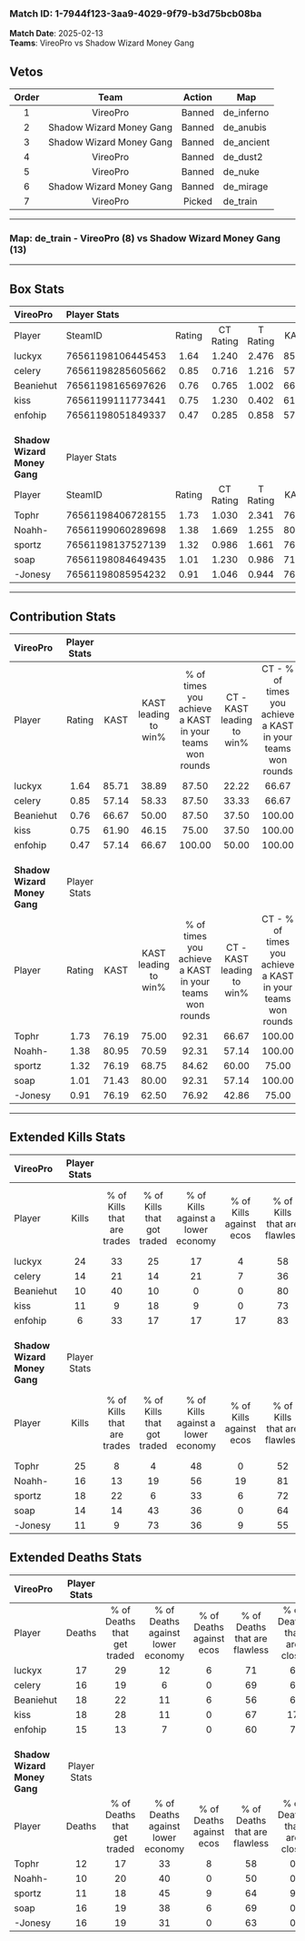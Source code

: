 ### Match ID: 1-7944f123-3aa9-4029-9f79-b3d75bcb08ba  
**Match Date**: 2025-02-13  
**Teams**: VireoPro vs Shadow Wizard Money Gang  

## Vetos  

| Order | Team | Action | Map |
| :---: | :--: | :----: | --- |
| 1 | VireoPro | Banned | de_inferno |
| 2 | Shadow Wizard Money Gang | Banned | de_anubis |
| 3 | Shadow Wizard Money Gang | Banned | de_ancient |
| 4 | VireoPro | Banned | de_dust2 |
| 5 | VireoPro | Banned | de_nuke |
| 6 | Shadow Wizard Money Gang | Banned | de_mirage |
| 7 | VireoPro | Picked | de_train |

---  

### **Map**: de_train - VireoPro (8) vs Shadow Wizard Money Gang (13)  
---  

## Box Stats  

| **VireoPro**                 | Player Stats      |        |           |          |       |       |       |         |        |      |     |
| :- | :- | :-: | :-: | :-: | :-: | :-: | :-: | :-: | :-: | :-: | :-: |
| Player                       | SteamID           | Rating | CT Rating | T Rating | KAST  |  ADR  | Kills | Assists | Deaths | K/D  | HS% |
| luckyx                       | 76561198106445453 |  1.64  |   1.240   |  2.476   | 85.71 | 120.2 |  24   |    3    |   17   | 1.41 | 45  |
| celery                       | 76561198285605662 |  0.85  |   0.716   |  1.216   | 57.14 | 64.1  |  14   |    0    |   16   | 0.88 | 50  |
| Beaniehut                    | 76561198165697626 |  0.76  |   0.765   |  1.002   | 66.67 | 71.5  |  10   |    7    |   18   | 0.56 | 50  |
| kiss                         | 76561199111773441 |  0.75  |   1.230   |  0.402   | 61.90 | 66.8  |  11   |    5    |   18   | 0.61 | 54  |
| enfohip                      | 76561198051849337 |  0.47  |   0.285   |  0.858   | 57.14 | 34.5  |   6   |    4    |   15   | 0.40 | 66  |
|                              |                   |        |           |          |       |       |       |         |        |      |     |
|                              |                   |        |           |          |       |       |       |         |        |      |     |
|                              |                   |        |           |          |       |       |       |         |        |      |     |
| **Shadow Wizard Money Gang** | Player Stats      |        |           |          |       |       |       |         |        |      |     |
| Player                       | SteamID           | Rating | CT Rating | T Rating | KAST  |  ADR  | Kills | Assists | Deaths | K/D  | HS% |
| Tophr                        | 76561198406728155 |  1.73  |   1.030   |  2.341   | 76.19 | 117.4 |  25   |    2    |   12   | 2.08 | 64  |
| Noahh-                       | 76561199060289698 |  1.38  |   1.669   |  1.255   | 80.95 | 92.1  |  16   |    6    |   10   | 1.60 | 62  |
| sportz                       | 76561198137527139 |  1.32  |   0.986   |  1.661   | 76.19 | 72.7  |  18   |    2    |   11   | 1.64 | 38  |
| soap                         | 76561198084649435 |  1.01  |   1.230   |  0.986   | 71.43 | 74.0  |  14   |    4    |   16   | 0.88 | 57  |
| -Jonesy                      | 76561198085954232 |  0.91  |   1.046   |  0.944   | 76.19 | 67.3  |  11   |    6    |   16   | 0.69 | 54  |
---  

## Contribution Stats  

| **VireoPro**                 | Player Stats |       |                      |                                                        |                           |                                                             |                          |                                                            |
| :- | :-: | :-: | :-: | :-: | :-: | :-: | :-: | :-: |
| Player                       |    Rating    | KAST  | KAST leading to win% | % of times you achieve a KAST in your teams won rounds | CT - KAST leading to win% | CT - % of times you achieve a KAST in your teams won rounds | T - KAST leading to win% | T - % of times you achieve a KAST in your teams won rounds |
| luckyx                       |     1.64     | 85.71 |        38.89         |                         87.50                          |           22.22           |                            66.67                            |          55.56           |                           100.00                           |
| celery                       |     0.85     | 57.14 |        58.33         |                         87.50                          |           33.33           |                            66.67                            |          83.33           |                           100.00                           |
| Beaniehut                    |     0.76     | 66.67 |        50.00         |                         87.50                          |           37.50           |                           100.00                            |          66.67           |                           80.00                            |
| kiss                         |     0.75     | 61.90 |        46.15         |                         75.00                          |           37.50           |                           100.00                            |          60.00           |                           60.00                            |
| enfohip                      |     0.47     | 57.14 |        66.67         |                         100.00                         |           50.00           |                           100.00                            |          83.33           |                           100.00                           |
|                              |              |       |                      |                                                        |                           |                                                             |                          |                                                            |
|                              |              |       |                      |                                                        |                           |                                                             |                          |                                                            |
|                              |              |       |                      |                                                        |                           |                                                             |                          |                                                            |
| **Shadow Wizard Money Gang** | Player Stats |       |                      |                                                        |                           |                                                             |                          |                                                            |
| Player                       |    Rating    | KAST  | KAST leading to win% | % of times you achieve a KAST in your teams won rounds | CT - KAST leading to win% | CT - % of times you achieve a KAST in your teams won rounds | T - KAST leading to win% | T - % of times you achieve a KAST in your teams won rounds |
| Tophr                        |     1.73     | 76.19 |        75.00         |                         92.31                          |           66.67           |                           100.00                            |          80.00           |                           88.89                            |
| Noahh-                       |     1.38     | 80.95 |        70.59         |                         92.31                          |           57.14           |                           100.00                            |          80.00           |                           88.89                            |
| sportz                       |     1.32     | 76.19 |        68.75         |                         84.62                          |           60.00           |                            75.00                            |          72.73           |                           88.89                            |
| soap                         |     1.01     | 71.43 |        80.00         |                         92.31                          |           57.14           |                           100.00                            |          100.00          |                           88.89                            |
| -Jonesy                      |     0.91     | 76.19 |        62.50         |                         76.92                          |           42.86           |                            75.00                            |          77.78           |                           77.78                            |
---  

## Extended Kills Stats  

| **VireoPro**                 | Player Stats |                            |                            |                                    |                         |                              |                                 |                                       |                    |           |
| :- | :-: | :-: | :-: | :-: | :-: | :-: | :-: | :-: | :-: | :-: |
| Player                       |    Kills     | % of Kills that are trades | % of Kills that got traded | % of Kills against a lower economy | % of Kills against ecos | % of Kills that are flawless | % of Kills that are close duels | % of Kills that are assisted by flash | Pistol Round Kills | AWP Kills |
| luckyx                       |      24      |             33             |             25             |                 17                 |            4            |              58              |                4                |                   8                   |         3          |     2     |
| celery                       |      14      |             21             |             14             |                 21                 |            7            |              36              |                0                |                   0                   |         0          |     0     |
| Beaniehut                    |      10      |             40             |             10             |                 0                  |            0            |              80              |                0                |                  10                   |         1          |     0     |
| kiss                         |      11      |             9              |             18             |                 9                  |            0            |              73              |                0                |                   0                   |         0          |     1     |
| enfohip                      |      6       |             33             |             17             |                 17                 |           17            |              83              |                0                |                   0                   |         0          |     0     |
|                              |              |                            |                            |                                    |                         |                              |                                 |                                       |                    |           |
|                              |              |                            |                            |                                    |                         |                              |                                 |                                       |                    |           |
|                              |              |                            |                            |                                    |                         |                              |                                 |                                       |                    |           |
| **Shadow Wizard Money Gang** | Player Stats |                            |                            |                                    |                         |                              |                                 |                                       |                    |           |
| Player                       |    Kills     | % of Kills that are trades | % of Kills that got traded | % of Kills against a lower economy | % of Kills against ecos | % of Kills that are flawless | % of Kills that are close duels | % of Kills that are assisted by flash | Pistol Round Kills | AWP Kills |
| Tophr                        |      25      |             8              |             4              |                 48                 |            0            |              52              |                8                |                   0                   |         3          |     0     |
| Noahh-                       |      16      |             13             |             19             |                 56                 |           19            |              81              |               13                |                   6                   |         1          |     0     |
| sportz                       |      18      |             22             |             6              |                 33                 |            6            |              72              |                0                |                   0                   |         2          |     8     |
| soap                         |      14      |             14             |             43             |                 36                 |            0            |              64              |                7                |                   0                   |         3          |     0     |
| -Jonesy                      |      11      |             9              |             73             |                 36                 |            9            |              55              |               18                |                   9                   |         0          |     0     |
## Extended Deaths Stats  

| **VireoPro**                 | Player Stats |                             |                                   |                          |                               |                            |                           |               |
| :- | :-: | :-: | :-: | :-: | :-: | :-: | :-: | :-: |
| Player                       |    Deaths    | % of Deaths that get traded | % of Deaths against lower economy | % of Deaths against ecos | % of Deaths that are flawless | % of Deaths that are close | % of Deaths while blinded | Deaths to AWP |
| luckyx                       |      17      |             29              |                12                 |            6             |              71               |             6              |             0             |       1       |
| celery                       |      16      |             19              |                 6                 |            0             |              69               |             6              |             6             |       3       |
| Beaniehut                    |      18      |             22              |                11                 |            6             |              56               |             6              |             0             |       1       |
| kiss                         |      18      |             28              |                11                 |            0             |              67               |             17             |             6             |       2       |
| enfohip                      |      15      |             13              |                 7                 |            0             |              60               |             7              |             0             |       1       |
|                              |              |                             |                                   |                          |                               |                            |                           |               |
|                              |              |                             |                                   |                          |                               |                            |                           |               |
|                              |              |                             |                                   |                          |                               |                            |                           |               |
| **Shadow Wizard Money Gang** | Player Stats |                             |                                   |                          |                               |                            |                           |               |
| Player                       |    Deaths    | % of Deaths that get traded | % of Deaths against lower economy | % of Deaths against ecos | % of Deaths that are flawless | % of Deaths that are close | % of Deaths while blinded | Deaths to AWP |
| Tophr                        |      12      |             17              |                33                 |            8             |              58               |             0              |             8             |       1       |
| Noahh-                       |      10      |             20              |                40                 |            0             |              50               |             0              |            10             |       1       |
| sportz                       |      11      |             18              |                45                 |            9             |              64               |             9              |             0             |       0       |
| soap                         |      16      |             19              |                38                 |            6             |              69               |             0              |             0             |       1       |
| -Jonesy                      |      16      |             19              |                31                 |            0             |              63               |             0              |             6             |       0       |
